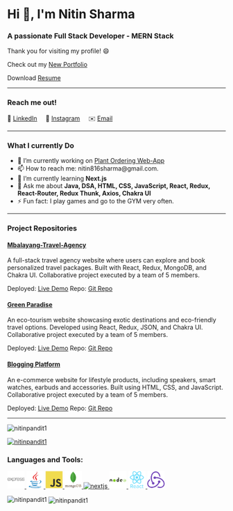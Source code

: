 <!DOCTYPE html>
<html lang="en">
<head>
  <meta charset="UTF-8">
  <meta name="viewport" content="width=device-width, initial-scale=1.0">
 
</head>
<body>
  <h1 align="letf">Hi 👋, I'm Nitin Sharma</h1>
  <h3 align="left">A passionate Full Stack Developer - MERN Stack</h3>

  <p align="left">Thank you for visiting my profile! 😄</p>
  <p align="left"> Check out my <span><a href="https://nitinpandit1.github.io">New Portfolio</a></span></p>
   <p align="left"> Download <span><a href="https://drive.google.com/file/d/1ogeR_CuagHTv7xA2Gg_nm1KBPe59zI8H/view?usp=drive_link">Resume</a></span></p>
  <hr>

  

  

  <h3>Reach me out!</h3>
    💼 <a href="https://www.linkedin.com/in/nitin-sharma-b72042132">LinkedIn</a>
    &nbsp;&nbsp;&nbsp;
    📸 <a href="https://www.instagram.com/nitin_bhardwaj_1342/">Instagram</a>
    &nbsp;&nbsp;&nbsp;
    ✉️ <a href="mailto:nitin816sharma@gmail.com">Email</a>
  

  <hr>

  <h3>What I currently Do</h3>
  <ul>
    <li>🔭 I’m currently working on <a href="https://64a940ff7ed34f6e792eb18b--fluffy-cocada-764c66.netlify.app/">Plant Ordering Web-App</a></li>
    <li>📫 How to reach me: nitin816sharma@gmail.com.</li>
    <li>🌱 I’m currently learning <strong>Next.js</strong></li>
    <li>💬 Ask me about <strong>Java, DSA, HTML, CSS, JavaScript, React, Redux, React-Router, Redux Thunk, Axios, Chakra UI</strong></li>
    <li>⚡ Fun fact: I play games and go to the GYM very often.</li>
  </ul>

  <hr>
  
### Project Repositories


#### [Mbalayang-Travel-Agency](https://github.com/NITINPANDIT1/mbalayang)

A full-stack travel agency website where users can explore and book personalized travel packages. Built with React, Redux, MongoDB, and Chakra UI. Collaborative project executed by a team of 5 members.

Deployed: [Live Demo](https://mbalayang.vercel.app/)
Repo: [Git Repo](https://github.com/NITINPANDIT1/mbalayang)

#### [Green Paradise](https://github.com/NITINPANDIT1/project--spiffy/tree/main)

An eco-tourism website showcasing exotic destinations and eco-friendly travel options. Developed using React, Redux, JSON, and Chakra UI. Collaborative project executed by a team of 5 members.

Deployed: [Live Demo](https://fluffy-cocada-764c66.netlify.app/)
Repo: [Git Repo](https://github.com/NITINPANDIT1/project--spiffy/tree/main)

#### [Blogging Platform](https://github.com/ShubhamRaut187/Project-Boatlifestyle-Clone-Masai-)
An e-commerce website for lifestyle products, including speakers, smart watches, earbuds and accessories. Built using HTML, CSS, and JavaScript. Collaborative project executed by a team of 5 members.

Deployed: [Live Demo](https://cozy-kitten-74789c.netlify.app/products)
Repo: [Git Repo](https://github.com/ShubhamRaut187/Project-Boatlifestyle-Clone-Masai-)

<hr>
<p align="left"> <img src="https://komarev.com/ghpvc/?username=nitinpandit1&label=Profile%20views&color=0e75b6&style=flat" alt="nitinpandit1" /> </p>

<p align="left"> <a href="https://github.com/ryo-ma/github-profile-trophy"><img src="https://github-profile-trophy.vercel.app/?username=nitinpandit1" alt="nitinpandit1" /></a> </p>



<h3 align="left">Languages and Tools:</h3>
<p align="left"> <a href="https://expressjs.com" target="_blank" rel="noreferrer"> <img src="https://raw.githubusercontent.com/devicons/devicon/master/icons/express/express-original-wordmark.svg" alt="express" width="40" height="40"/> </a> <a href="https://www.java.com" target="_blank" rel="noreferrer"> <img src="https://raw.githubusercontent.com/devicons/devicon/master/icons/java/java-original.svg" alt="java" width="40" height="40"/> </a> <a href="https://developer.mozilla.org/en-US/docs/Web/JavaScript" target="_blank" rel="noreferrer"> <img src="https://raw.githubusercontent.com/devicons/devicon/master/icons/javascript/javascript-original.svg" alt="javascript" width="40" height="40"/> </a> <a href="https://www.mongodb.com/" target="_blank" rel="noreferrer"> <img src="https://raw.githubusercontent.com/devicons/devicon/master/icons/mongodb/mongodb-original-wordmark.svg" alt="mongodb" width="40" height="40"/> </a> <a href="https://nextjs.org/" target="_blank" rel="noreferrer"> <img src="https://cdn.worldvectorlogo.com/logos/nextjs-2.svg" alt="nextjs" width="40" height="40"/> </a> <a href="https://nodejs.org" target="_blank" rel="noreferrer"> <img src="https://raw.githubusercontent.com/devicons/devicon/master/icons/nodejs/nodejs-original-wordmark.svg" alt="nodejs" width="40" height="40"/> </a> <a href="https://reactjs.org/" target="_blank" rel="noreferrer"> <img src="https://raw.githubusercontent.com/devicons/devicon/master/icons/react/react-original-wordmark.svg" alt="react" width="40" height="40"/> </a> <a href="https://redux.js.org" target="_blank" rel="noreferrer"> <img src="https://raw.githubusercontent.com/devicons/devicon/master/icons/redux/redux-original.svg" alt="redux" width="40" height="40"/> </a> </p>

<p><img align="left" src="https://github-readme-stats.vercel.app/api/top-langs?username=nitinpandit1&show_icons=true&locale=en&layout=compact" alt="nitinpandit1" /></p>

<p>&nbsp;<img align="center" src="https://github-readme-stats.vercel.app/api?username=nitinpandit1&show_icons=true&locale=en" alt="nitinpandit1" /></p>
